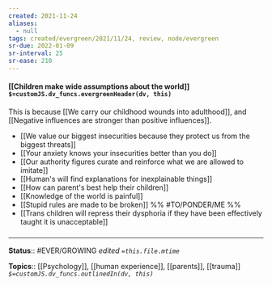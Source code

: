 ```yaml
---
created: 2021-11-24 
aliases:
  - null
tags: created/evergreen/2021/11/24, review, node/evergreen
sr-due: 2022-01-09
sr-interval: 25
sr-ease: 210
---
```


#### [[Children make wide assumptions about the world]] `$=customJS.dv_funcs.evergreenHeader(dv, this)`

This is because [[We carry our childhood wounds into adulthood]],
and [[Negative influences are stronger than positive influences]].

- [[We value our biggest insecurities because they protect us from the biggest threats]]
- [[Your anxiety knows your insecurities better than you do]]
- [[Our authority figures curate and reinforce what we are allowed to imitate]]
- [[Human's will find explanations for inexplainable things]]
- [[How can parent's best help their children]]
- [[Knowledge of the world is painful]]
- [[Stupid rules are made to be broken]]  %% #TO/PONDER/ME  %%
- [[Trans children will repress their dysphoria if they have been effectively taught it is unacceptable]]

### <hr class="footnote"/>

**Status**:: #EVER/GROWING 
*edited `=this.file.mtime`*

**Topics**:: [[Psychology]], [[human experience]], [[parents]], [[trauma]]
*`$=customJS.dv_funcs.outlinedIn(dv, this)`*
